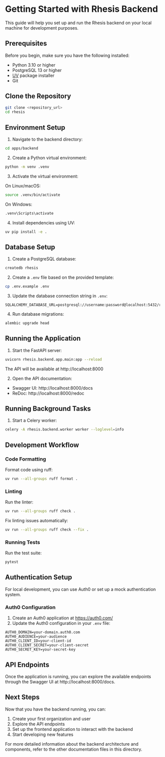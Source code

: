 # Getting Started with Rhesis Backend

This guide will help you set up and run the Rhesis backend on your local machine for development purposes.

## Prerequisites

Before you begin, make sure you have the following installed:

- Python 3.10 or higher
- PostgreSQL 13 or higher
- [UV](https://github.com/astral-sh/uv) package installer
- Git

## Clone the Repository

```bash
git clone <repository_url>
cd rhesis
```

## Environment Setup

1. Navigate to the backend directory:

```bash
cd apps/backend
```

2. Create a Python virtual environment:

```bash
python -m venv .venv
```

3. Activate the virtual environment:

On Linux/macOS:
```bash
source .venv/bin/activate
```

On Windows:
```bash
.venv\Scripts\activate
```

4. Install dependencies using UV:

```bash
uv pip install -e .
```

## Database Setup

1. Create a PostgreSQL database:

```bash
createdb rhesis
```

2. Create a `.env` file based on the provided template:

```bash
cp .env.example .env
```

3. Update the database connection string in `.env`:

```
SQLALCHEMY_DATABASE_URL=postgresql://username:password@localhost:5432/rhesis
```

4. Run database migrations:

```bash
alembic upgrade head
```

## Running the Application

1. Start the FastAPI server:

```bash
uvicorn rhesis.backend.app.main:app --reload
```

The API will be available at http://localhost:8000

2. Open the API documentation:

- Swagger UI: http://localhost:8000/docs
- ReDoc: http://localhost:8000/redoc

## Running Background Tasks

1. Start a Celery worker:

```bash
celery -A rhesis.backend.worker worker --loglevel=info
```

## Development Workflow

### Code Formatting

Format code using ruff:

```bash
uv run --all-groups ruff format .
```

### Linting

Run the linter:

```bash
uv run --all-groups ruff check .
```

Fix linting issues automatically:

```bash
uv run --all-groups ruff check --fix .
```

### Running Tests

Run the test suite:

```bash
pytest
```

## Authentication Setup

For local development, you can use Auth0 or set up a mock authentication system.

### Auth0 Configuration

1. Create an Auth0 application at https://auth0.com/
2. Update the Auth0 configuration in your `.env` file:

```
AUTH0_DOMAIN=your-domain.auth0.com
AUTH0_AUDIENCE=your-audience
AUTH0_CLIENT_ID=your-client-id
AUTH0_CLIENT_SECRET=your-client-secret
AUTH0_SECRET_KEY=your-secret-key
```

## API Endpoints

Once the application is running, you can explore the available endpoints through the Swagger UI at http://localhost:8000/docs.

## Next Steps

Now that you have the backend running, you can:

1. Create your first organization and user
2. Explore the API endpoints
3. Set up the frontend application to interact with the backend
4. Start developing new features

For more detailed information about the backend architecture and components, refer to the other documentation files in this directory. 